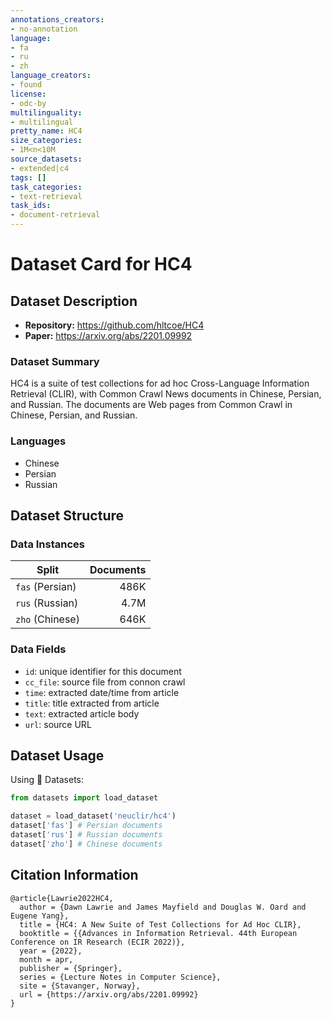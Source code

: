 ```yaml
---
annotations_creators:
- no-annotation
language:
- fa
- ru
- zh
language_creators:
- found
license:
- odc-by
multilinguality:
- multilingual
pretty_name: HC4
size_categories:
- 1M<n<10M
source_datasets:
- extended|c4
tags: []
task_categories:
- text-retrieval
task_ids:
- document-retrieval
---
```


# Dataset Card for HC4

## Dataset Description

- **Repository:** https://github.com/hltcoe/HC4
- **Paper:** https://arxiv.org/abs/2201.09992

### Dataset Summary

HC4 is a suite of test collections for ad hoc Cross-Language Information Retrieval (CLIR), with Common Crawl News documents in Chinese, Persian, and Russian. The documents
are Web pages from Common Crawl in Chinese, Persian, and Russian.

### Languages

 - Chinese
 - Persian
 - Russian

## Dataset Structure

### Data Instances

| Split           | Documents |
|-----------------|----------:|
| `fas` (Persian) |      486K |
| `rus` (Russian) |      4.7M |
| `zho` (Chinese) |      646K |

### Data Fields
 - `id`: unique identifier for this document
 - `cc_file`: source file from connon crawl
 - `time`: extracted date/time from article
 - `title`: title extracted from article
 - `text`: extracted article body
 - `url`: source URL

## Dataset Usage

Using 🤗 Datasets:

```python
from datasets import load_dataset

dataset = load_dataset('neuclir/hc4')
dataset['fas'] # Persian documents
dataset['rus'] # Russian documents
dataset['zho'] # Chinese documents
```

## Citation Information

```
@article{Lawrie2022HC4,
  author = {Dawn Lawrie and James Mayfield and Douglas W. Oard and Eugene Yang},
  title = {HC4: A New Suite of Test Collections for Ad Hoc CLIR},
  booktitle = {{Advances in Information Retrieval. 44th European Conference on IR Research (ECIR 2022)},
  year = {2022},
  month = apr,
  publisher = {Springer},
  series = {Lecture Notes in Computer Science},
  site = {Stavanger, Norway},
  url = {https://arxiv.org/abs/2201.09992}
}
```
